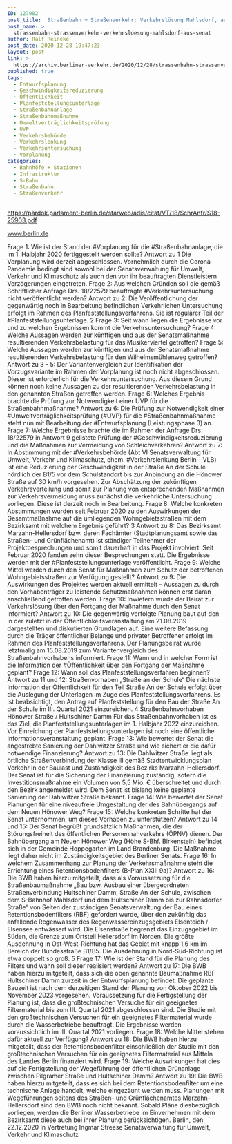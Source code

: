 ```yaml
---
ID: 127902
post_title: 'Straßenbahn + Straßenverkehr: Verkehrslösung Mahlsdorf, aus Senat'
post_name: >
  strassenbahn-strassenverkehr-verkehrsloesung-mahlsdorf-aus-senat
author: Ralf Reineke
post_date: 2020-12-28 19:47:23
layout: post
link: >
  https://archiv.berliner-verkehr.de/2020/12/28/strassenbahn-strassenverkehr-verkehrsloesung-mahlsdorf-aus-senat/
published: true
tags:
  - Entwurfsplanung
  - Geschwindigkeitsreduzierung
  - Öffentlichkeit
  - Planfeststellungsunterlage
  - Straßenbahnanlage
  - Straßenbahnmaßnahme
  - Umweltverträglichkeitsprüfung
  - UVP
  - Verkehrsbehörde
  - Verkehrslenkung
  - Verkehrsuntersuchung
  - Vorplanung
categories:
  - Bahnhöfe + Stationen
  - Infrastruktur
  - S-Bahn
  - Straßenbahn
  - Straßenverkehr
---
```

https://pardok.parlament-berlin.de/starweb/adis/citat/VT/18/SchrAnfr/S18-25903.pdf

www.berlin.de

Frage 1:
Wie ist der Stand der #Vorplanung für die #Straßenbahnanlage, die im 1. Halbjahr 2020 fertiggestellt werden
sollte?
Antwort zu 1
Die Vorplanung wird derzeit abgeschlossen. Vornehmlich durch die Corona-Pandemie bedingt sind sowohl bei der Senatsverwaltung für Umwelt, Verkehr und Klimaschutz als auch
den von ihr beauftragten Dienstleistern Verzögerungen eingetreten.
Frage 2:
Aus welchen Gründen soll die gemäß Schriftlicher Anfrage Drs. 18/22579 beauftragte #Verkehrsuntersuchung
nicht veröffentlicht werden?
Antwort zu 2:
Die Veröffentlichung der gegenwärtig noch in Bearbeitung befindlichen Verkehrlichen Untersuchung erfolgt im Rahmen des Planfeststellungsverfahrens. Sie ist regulärer Teil der
#Planfeststellungsunterlage.
2
Frage 3:
Seit wann liegen die Ergebnisse vor und zu welchen Ergebnissen kommt die Verkehrsuntersuchung?
Frage 4:
Welche Aussagen werden zur künftigen und aus der Senatsmaßnahme resultierenden Verkehrsbelastung
für das Musikerviertel getroffen?
Frage 5:
Welche Aussagen werden zur künftigen und aus der Senatsmaßnahme resultierenden Verkehrsbelastung
für den Wilhelmsmühlenweg getroffen?
Antwort zu 3 - 5:
Der Variantenvergleich zur Identifikation der Vorzugsvariante im Rahmen der Vorplanung
ist noch nicht abgeschlossen. Dieser ist erforderlich für die Verkehrsuntersuchung. Aus
diesem Grund können noch keine Aussagen zu der resultierenden Verkehrsbelastung in
den genannten Straßen getroffen werden.
Frage 6:
Welches Ergebnis brachte die Prüfung zur Notwendigkeit einer UVP für die Straßenbahnmaßnahme?
Antwort zu 6:
Die Prüfung zur Notwendigkeit einer #Umweltverträglichkeitsprüfung (#UVP) für die #Straßenbahnmaßnahme steht nun mit Bearbeitung der #Entwurfsplanung (Leistungsphase 3) an.
Frage 7:
Welche Ergebnisse brachte die im Rahmen der Anfrage Drs. 18/22579 in Antwort 9 gelistete Prüfung der
#Geschwindigkeitsreduzierung und die Maßnahmen zur Vermeidung von Schleichverkehren?
Antwort zu 7:
In Abstimmung mit der #Verkehrsbehörde (Abt VI Senatsverwaltung für Umwelt, Verkehr
und Klimaschutz, ehem. #Verkehrslenkung Berlin - VLB) ist eine Reduzierung der Geschwindigkeit in der Straße An der Schule nördlich der B1/5 vor dem Schulstandort bis zur
Anbindung an die Hönower Straße auf 30 km/h vorgesehen.
Zur Abschätzung der zukünftigen Verkehrsverteilung und somit zur Planung von entsprechenden Maßnahmen zur Verkehrsvermeidung muss zunächst die verkehrliche Untersuchung vorliegen. Diese ist derzeit noch in Bearbeitung.
Frage 8:
Welche konkreten Abstimmungen wurden seit Februar 2020 zu den Auswirkungen der Gesamtmaßnahme
auf die umliegenden Wohngebietsstraßen mit dem Bezirksamt mit welchem Ergebnis geführt?
3
Antwort zu 8:
Das Bezirksamt Marzahn-Hellersdorf bzw. deren Fachämter (Stadtplanungsamt sowie das
Straßen- und Grünflächenamt) ist ständiger Teilnehmer der Projektbesprechungen und somit dauerhaft in das Projekt involviert. Seit Februar 2020 fanden zehn dieser Besprechungen statt. Die Ergebnisse werden mit der #Planfeststellungsunterlage veröffentlicht.
Frage 9:
Welche Mittel werden durch den Senat für Maßnahmen zum Schutz der betroffenen Wohngebietsstraßen
zur Verfügung gestellt?
Antwort zu 9:
Die Auswirkungen des Projektes werden aktuell ermittelt – Aussagen zu durch den Vorhabenträger zu leistende Schutzmaßnahmen können erst daran anschließend getroffen werden.
Frage 10:
Inwiefern wurde der Beirat zur Verkehrslösung über den Fortgang der Maßnahme durch den Senat informiert?
Antwort zu 10:
Die gegenwärtig verfolgte Planung baut auf den in der zuletzt in der Öffentlichkeitsveranstaltung am 21.08.2019 dargestellten und diskutierten Grundlagen auf. Eine weitere Befassung durch die Träger öffentlicher Belange und privater Betroffener erfolgt im Rahmen
des Planfeststellungsverfahrens.
Der Planungsbeirat wurde letztmalig am 15.08.2019 zum Variantenvergleich des Straßenbahnvorhabens informiert.
Frage 11:
Wann und in welcher Form ist die Information der #Öffentlichkeit über den Fortgang der Maßnahme geplant?
Frage 12:
Wann soll das Planfeststellungsverfahren beginnen?
Antwort zu 11 und 12:
Straßenvorhaben „Straße an der Schule“
Die nächste Information der Öffentlichkeit für den Teil Straße An der Schule erfolgt über
die Auslegung der Unterlagen im Zuge des Planfeststellungsverfahrens.
Es ist beabsichtigt, den Antrag auf Planfeststellung für den Bau der Straße An der Schule
im III. Quartal 2021 einzureichen.
4
Straßenbahnvorhaben Hönower Straße / Hultschiner Damm
Für das Straßenbahnvorhaben ist es das Ziel, die Planfeststellungsunterlagen im 1. Halbjahr 2022 einzureichen. Vor Einreichung der Planfeststellungsunterlagen ist noch eine öffentliche Informationsveranstaltung geplant.
Frage 13:
Wie bewertet der Senat die angestrebte Sanierung der Dahlwitzer Straße und wie sichert er die dafür notwendige Finanzierung?
Antwort zu 13:
Die Dahlwitzer Straße liegt als örtliche Straßenverbindung der Klasse III gemäß Stadtentwicklungsplan Verkehr in der Baulast und Zuständigkeit des Bezirks Marzahn-Hellersdorf.
Der Senat ist für die Sicherung der Finanzierung zuständig, sofern die Investitionsmaßnahme ein Volumen von 5,5 Mio. € überschreitet und durch den Bezirk angemeldet wird.
Dem Senat ist bislang keine geplante Sanierung der Dahlwitzer Straße bekannt.
Frage 14:
Wie bewertet der Senat Planungen für eine niveaufreie Umgestaltung der des Bahnübergangs auf dem
Neuen Hönower Weg?
Frage 15:
Welche konkreten Schritte hat der Senat unternommen, um dieses Vorhaben zu unterstützen?
Antwort zu 14 und 15:
Der Senat begrüßt grundsätzlich Maßnahmen, die der Störungsfreiheit des öffentlichen
Personennahverkehrs (ÖPNV) dienen. Der Bahnübergang am Neuen Hönower Weg
(Höhe S-Bhf. Birkenstein) befindet sich in der Gemeinde Hoppegarten im Land Brandenburg. Die Maßnahme liegt daher nicht im Zuständigkeitsgebiet des Berliner Senats.
Frage 16:
In welchem Zusammenhang zur Planung der Verkehrsmaßnahme steht die Errichtung eines Retentionsbodenfilters (B-Plan XXIII 9a)?
Antwort zu 16:
Die BWB haben hierzu mitgeteilt, dass als Voraussetzung für die Straßenbaumaßnahme
„Bau bzw. Ausbau einer übergeordneten Straßenverbindung Hultschiner Damm, Straße
An der Schule, zwischen dem S-Bahnhof Mahlsdorf und dem Hultschiner Damm bis zur
Rahnsdorfer Straße“ von Seiten der zuständigen Senatsverwaltung der Bau eines Retentionsbodenfilters (RBF) gefordert wurde, über den zukünftig das anfallende Regenwasser
des Regenwassereinzugsgebiets Elsenteich / Elsensee entwässert wird. Die Elsenstraße
begrenzt das Einzugsgebiet im Süden, die Grenze zum Ortsteil Hellersdorf im Norden. Die
größte Ausdehnung in Ost-West-Richtung hat das Gebiet mit knapp 1,6 km im Bereich der
Bundesstraße B1/B5. Die Ausdehnung in Nord-Süd-Richtung ist etwa doppelt so groß.
5
Frage 17:
Wie ist der Stand für die Planung des Filters und wann soll dieser realisiert werden?
Antwort zu 17:
Die BWB haben hierzu mitgeteilt, dass sich die oben genannte Baumaßnahme RBF Hultschiner Damm zurzeit in der Entwurfsplanung befindet. Die geplante Bauzeit ist nach dem
derzeitigen Stand der Planung von Oktober 2022 bis November 2023 vorgesehen.
Voraussetzung für die Fertigstellung der Planung ist, dass die großtechnischen Versuche
für ein geeignetes Filtermaterial bis zum III. Quartal 2021 abgeschlossen sind. Die Studie
mit den großtechnischen Versuchen für ein geeignetes Filtermaterial wurde durch die
Wasserbetriebe beauftragt. Die Ergebnisse werden voraussichtlich im III. Quartal 2021
vorliegen.
Frage 18:
Welche Mittel stehen dafür aktuell zur Verfügung?
Antwort zu 18:
Die BWB haben hierzu mitgeteilt, dass der Retentionsbodenfilter einschließlich der Studie
mit den großtechnischen Versuchen für ein geeignetes Filtermaterial aus Mitteln des Landes Berlin finanziert wird.
Frage 19:
Welche Auswirkungen hat dies auf die Fertigstellung der Wegeführung der öffentlichen Grünanlage zwischen Pilgramer Straße und Hultschiner Damm?
Antwort zu 19:
Die BWB haben hierzu mitgeteilt, dass es sich bei dem Retentionsbodenfilter um eine
technische Anlage handelt, welche eingezäunt werden muss. Planungen mit Wegeführungen seitens des Straßen- und Grünflächenamtes Marzahn-Hellersdorf sind den BWB noch
nicht bekannt. Sobald Pläne diesbezüglich vorliegen, werden die Berliner Wasserbetriebe
im Einvernehmen mit dem Bezirksamt diese auch bei ihrer Planung berücksichtigen.
Berlin, den 22.12.2020
In Vertretung
Ingmar Streese
Senatsverwaltung für
Umwelt, Verkehr und Klimaschutz